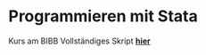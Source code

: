 # Programmieren mit Stata

Kurs am BIBB
Vollständiges Skript [**hier**](https://filius23.github.io/StataProgBIBB/)